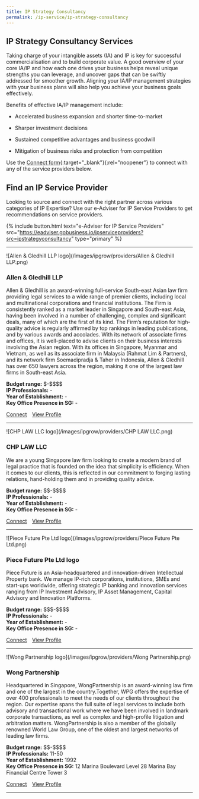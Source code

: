 ```yaml
---
title: IP Strategy Consultancy
permalink: /ip-service/ip-strategy-consultancy
---
```


## IP Strategy Consultancy Services

Taking charge of your intangible assets (IA) and IP is key for successful commercialisation and to build corporate value. A good overview of your core IA/IP and how each one drives your business helps reveal unique strengths you can leverage, and uncover gaps that can be swiftly addressed for smoother growth. Aligning your IA/IP management strategies with your business plans will also help you achieve your business goals effectively.

Benefits of effective IA/IP management include:

- Accelerated business expansion and shorter time-to-market

- Sharper investment decisions

- Sustained competitive advantages and business goodwill

- Mitigation of business risks and protection from competition

Use the [Connect form](https://form.gov.sg/62ec739b9b241b0012385a5d){:target="_blank"}{:rel="noopener"} to connect with any of the service providers below.

## Find an IP Service Provider

Looking to source and connect with the right partner across various categories of IP Expertise? Use our e-Adviser for IP Service Providers to get recommendations on service providers.

{% include button.html text="e-Adviser for IP Service Providers" src="https://eadviser.gobusiness.io/ipserviceproviders?src=ipstrategyconsultancy" type="primary" %}

<hr>
![Allen & Gledhill LLP logo](/images/ipgrow/providers/Allen & Gledhill LLP.png)

### Allen & Gledhill LLP

Allen & Gledhill is an award-winning full-service South-east Asian law firm providing legal services to a wide range of premier clients, including local and multinational corporations and financial institutions. The Firm is consistently ranked as a market leader in Singapore and South-east Asia, having been involved in a number of challenging, complex and significant deals, many of which are the first of its kind. The Firm’s reputation for high-quality advice is regularly affirmed by top rankings in leading publications, and by various awards and accolades. With its network of associate firms and offices, it is well-placed to advise clients on their business interests involving the Asian region. With its offices in Singapore, Myanmar and Vietnam, as well as its associate firm in Malaysia (Rahmat Lim & Partners), and its network firm Soemadipradja & Taher in Indonesia, Allen & Gledhill has over 650 lawyers across the region, making it one of the largest law firms in South-east Asia.

**Budget range:** \$-\$\$\$\$<br>
**IP Professionals:** -<br>
**Year of Establishment:** -<br>
**Key Office Presence in SG:** -<br>

<a class="btn" href="https://form.gov.sg/62ec739b9b241b0012385a5d" target="_blank" rel="noopener">Connect</a>&emsp;[View Profile](/ip-provider/allen---gledhill-llp)

<hr>
![CHP LAW LLC logo](/images/ipgrow/providers/CHP LAW LLC.png)

### CHP LAW LLC

We are a young Singapore law firm looking to create a modern brand of legal practice that is founded on the idea that simplicity is efficiency. When it comes to our clients, this is reflected in our commitment to forging lasting relations, hand-holding them and in providing quality advice.

**Budget range:** \$\$-\$\$\$\$<br>
**IP Professionals:** -<br>
**Year of Establishment:** -<br>
**Key Office Presence in SG:** -<br>

<a class="btn" href="https://form.gov.sg/62ec739b9b241b0012385a5d" target="_blank" rel="noopener">Connect</a>&emsp;[View Profile](/ip-provider/allen---gledhill-llp)

<hr>
![Piece Future Pte Ltd logo](/images/ipgrow/providers/Piece Future Pte Ltd.png)

### Piece Future Pte Ltd logo

Piece Future is an Asia-headquartered and innovation-driven Intellectual Property bank. We manage IP-rich corporations, institutions, SMEs and start-ups worldwide, offering strategic IP banking and innovation services ranging from IP Investment Advisory, IP Asset Management, Capital Advisory and Innovation Platforms.

**Budget range:** \$\$\$-\$\$\$\$<br>
**IP Professionals:** -<br>
**Year of Establishment:** -<br>
**Key Office Presence in SG:** -<br>

<a class="btn" href="https://form.gov.sg/62ec739b9b241b0012385a5d" target="_blank" rel="noopener">Connect</a>&emsp;[View Profile](/ip-provider/allen---gledhill-llp)

<hr>
![Wong Partnership logo](/images/ipgrow/providers/Wong Partnership.png)

### Wong Partnership

Headquartered in Singapore, WongPartnership is an award-winning law firm and one of the largest in the country.Together, WPG offers the expertise of over 400 professionals to meet the needs of our clients throughout the region. Our expertise spans the full suite of legal services to include both advisory and transactional work where we have been involved in landmark corporate transactions, as well as complex and high-profile litigation and arbitration matters. WongPartnership is also a member of the globally renowned World Law Group, one of the oldest and largest networks of leading law firms.

**Budget range:** \$\$-\$\$\$\$<br>
**IP Professionals:** 11-50<br>
**Year of Establishment:** 1992<br>
**Key Office Presence in SG:** 12 Marina Boulevard Level 28 Marina Bay Financial Centre Tower 3<br>

<a class="btn" href="https://form.gov.sg/62ec739b9b241b0012385a5d" target="_blank" rel="noopener">Connect</a>&emsp;[View Profile](/ip-provider/allen---gledhill-llp)

<hr>
